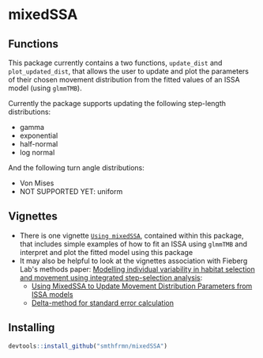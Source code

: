# mixedSSA

## Functions

This package currently contains a two functions, `update_dist` and `plot_updated_dist`, that allows the user to update and plot the parameters of their chosen movement distribution from the fitted values of an ISSA model (using `glmmTMB`).

Currently the package supports updating the following step-length distributions:
- gamma
- exponential
- half-normal
- log normal

And the following turn angle distributions:
- Von Mises
- NOT SUPPORTED YET: uniform

## Vignettes

- There is one vignette [`Using mixedSSA`](https://github.com/smthfrmn/mixedSSA/blob/main/vignettes/using_mixedssa.Rmd), contained within this package, that includes simple examples of how to fit an ISSA using `glmmTMB` and interpret and plot the fitted model using this package
- It may also be helpful to look at the vignettes association with Fieberg Lab's methods paper: [Modelling individual variability in habitat selection and movement using integrated step-selection analysis](https://besjournals.onlinelibrary.wiley.com/doi/full/10.1111/2041-210X.14321):
  - [Using MixedSSA to Update Movement Distribution Parameters
from ISSA models](https://conservancy.umn.edu/server/api/core/bitstreams/5a2245ec-b285-4b2b-b749-e126165e168d/content)
  - [Delta-method for standard error calculation](https://conservancy.umn.edu/server/api/core/bitstreams/af84ac27-d03a-47d9-92eb-d4e82c7490ae/content)

## Installing
```r
devtools::install_github("smthfrmn/mixedSSA")
```
